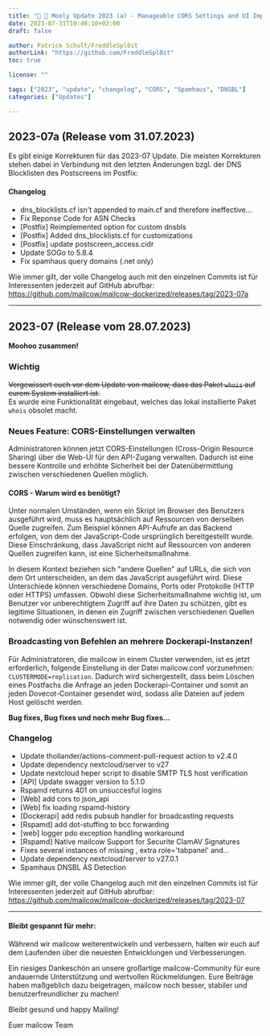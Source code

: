 ```yaml
---
title: "🍒 🐄 Mooly Update 2023 (a) - Manageable CORS Settings and UI Improvements"
date: 2023-07-31T10:48:10+02:00
draft: false

author: Patrick Schult/FreddleSpl0it
authorLink: "https://github.com/FreddleSpl0it"
toc: true

license: ""

tags: ["2023", "update", "changelog", "CORS", "Spamhaus", "DNSBL"]
categories: ["Updates"]

---
```


## 2023-07a (Release vom 31.07.2023)

Es gibt einige Korrekturen für das 2023-07 Update. Die meisten Korrekturen stehen dabei in Verbindung mit den letzten Änderungen bzgl. der DNS Blocklisten des Postscreens im Postfix:

#### Changelog
* dns_blocklists.cf isn't appended to main.cf and therefore ineffective…
* Fix Reponse Code for ASN Checks
* [Postfix] Reimplemented option for custom dnsbls
* [Postfix] Added dns_blocklists.cf for customizations
* [Postfix] update postscreen_access.cidr
* Update SOGo to 5.8.4
* Fix spamhaus query domains (.net only)

Wie immer gilt, der volle Changelog auch mit den einzelnen Commits ist für Interessenten jederzeit auf GitHub abrufbar:
https://github.com/mailcow/mailcow-dockerized/releases/tag/2023-07a

---

## 2023-07 (Release vom 28.07.2023)

**Moohoo zusammen!**

### Wichtig
~~Vergewissert euch vor dem Update von mailcow, dass das Paket `whois` auf eurem System installiert ist.~~ <br>
Es wurde eine Funktionalität eingebaut, welches das lokal installierte Paket `whois` obsolet macht.

### Neues Feature: CORS-Einstellungen verwalten
Administratoren können jetzt CORS-Einstellungen (Cross-Origin Resource Sharing) über die Web-UI für den API-Zugang verwalten. 
Dadurch ist eine bessere Kontrolle und erhöhte Sicherheit bei der Datenübermittlung zwischen verschiedenen Quellen möglich.

#### CORS - Warum wird es benötigt?
Unter normalen Umständen, wenn ein Skript im Browser des Benutzers ausgeführt wird, muss es hauptsächlich auf Ressourcen von derselben Quelle zugreifen.
Zum Beispiel können API-Aufrufe an das Backend erfolgen, von dem der JavaScript-Code ursprünglich bereitgestellt wurde.
Diese Einschränkung, dass JavaScript nicht auf Ressourcen von anderen Quellen zugreifen kann, ist eine Sicherheitsmaßnahme.

In diesem Kontext beziehen sich "andere Quellen" auf URLs, die sich von dem Ort unterscheiden, an dem das JavaScript ausgeführt wird. Diese Unterschiede können verschiedene Domains, Ports oder Protokolle (HTTP oder HTTPS) umfassen.
Obwohl diese Sicherheitsmaßnahme wichtig ist, um Benutzer vor unberechtigtem Zugriff auf ihre Daten zu schützen, gibt es legitime Situationen, in denen ein Zugriff zwischen verschiedenen Quellen notwendig oder wünschenswert ist.


### Broadcasting von Befehlen an mehrere Dockerapi-Instanzen!
Für Administratoren, die mailcow in einem Cluster verwenden, ist es jetzt erforderlich, folgende Einstellung in der Datei mailcow.conf vorzunehmen: `CLUSTERMODE=replication`.
Dadurch wird sichergestellt, dass beim Löschen eines Postfachs die Anfrage an jeden Dockerapi-Container und somit an jeden Dovecot-Container gesendet wird, sodass alle Dateien auf jedem Host gelöscht werden.


**Bug fixes, Bug fixes und noch mehr Bug fixes...**


### Changelog

- Update thollander/actions-comment-pull-request action to v2.4.0
- Update dependency nextcloud/server to v27
- Update nextcloud heper script to disable SMTP TLS host verification
- [API] Update swagger version to 5.1.0
- Rspamd returns 401 on unsuccesful logins
- [Web] add cors to json_api
- [Web] fix loading rspamd-history
- [Dockerapi] add redis pubsub handler for broadcasting requests
- [Rspamd] add dot-stuffing to bcc forwarding
- [web] logger pdo exception handling workaround
- [Rspamd] Native mailcow Support for Securite ClamAV Signatures
- Fixes several instances of missing , extra role='tabpanel' and…
- Update dependency nextcloud/server to v27.0.1
- Spamhaus DNSBL AS Detection

Wie immer gilt, der volle Changelog auch mit den einzelnen Commits ist für Interessenten jederzeit auf GitHub abrufbar:
https://github.com/mailcow/mailcow-dockerized/releases/tag/2023-07

---

#### Bleibt gespannt für mehr:

Während wir mailcow weiterentwickeln und verbessern, halten wir euch auf dem Laufenden über die neuesten Entwicklungen und Verbesserungen.

Ein riesiges Dankeschön an unsere großartige mailcow-Community für eure andauernde Unterstützung und wertvollen Rückmeldungen.
Eure Beiträge haben maßgeblich dazu beigetragen, mailcow noch besser, stabiler und benutzerfreundlicher zu machen!

Bleibt gesund und happy Mailing!

Euer mailcow Team
